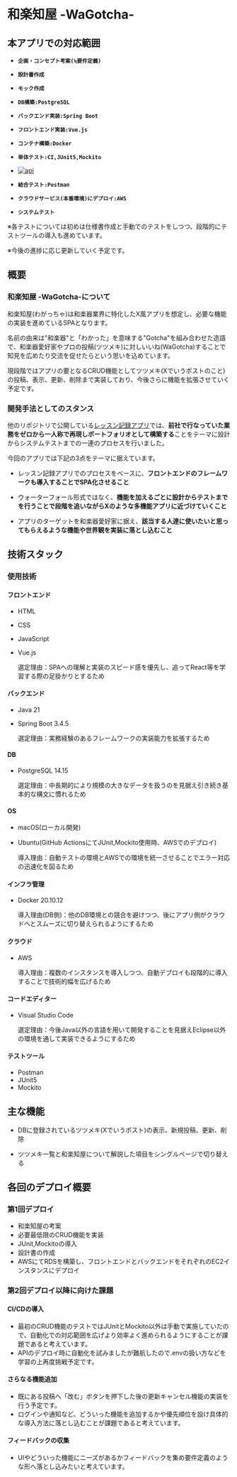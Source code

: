 # 和楽知屋 -WaGotcha-
## 本アプリでの対応範囲
- **`企画・コンセプト考案(≒要件定義)`**
- **`設計書作成`**
- **`モック作成`**
- **`DB構築:PostgreSQL`**
- **`バックエンド実装:Spring Boot`**
- **`フロントエンド実装:Vue.js`**
- **`コンテナ構築:Docker`**
- **`単体テスト:CI,JUnit5,Mockito`**

- [![api](https://github.com/MasaNakamura-ctrl/WaGotcha/actions/workflows/api.yml/badge.svg)](https://github.com/MasaNakamura-ctrl/WaGotcha/actions/workflows/api.yml)


- **`結合テスト:Postman`**
- **`クラウドサービス(本番環境)にデプロイ:AWS`**
- **`システムテスト`**

※各テストについては初めは仕様書作成と手動でのテストをしつつ、段階的にテストツールの導入も進めています。

※今後の進捗に応じ更新していく予定です。
## 概要
### 和楽知屋 -WaGotcha-について
和楽知屋(わがっちゃ)は和楽器業界に特化したX風アプリを想定し、必要な機能の実装を進めているSPAとなります。

名前の由来は"和楽器"と「わかった」を意味する"Gotcha"を組み合わせた造語で、和楽器愛好家やプロの投稿(ツツメキ)に対しいいね(WaGotcha)することで知見を広めたり交流を促せたらという思いを込めています。

現段階ではアプリの要となるCRUD機能としてツツメキ(Xでいうポストのこと)の投稿、表示、更新、削除まで実装しており、今後さらに機能を拡張させていく予定です。

### 開発手法としてのスタンス

他のリポジトリで公開している[レッスン記録アプリ](https://github.com/MasaNakamura-ctrl/lesson-assumed-app)では、**前社で行なっていた業務をゼロから一人称で再現しポートフォリオとして構築する**ことをテーマに設計からシステムテストまでの一連のプロセスを行いました。

今回のアプリでは下記の3点をテーマに据えています。

- レッスン記録アプリでのプロセスをベースに、**フロントエンドのフレームワークも導入することでSPA化させること**

- ウォーターフォール形式ではなく、**機能を加えるごとに設計からテストまでを行うことで段階を追いながらXのような多機能アプリに近づけていくこと**

- アプリのターゲットを和楽器愛好家に据え、**該当する人達に使いたいと思ってもらえるような機能や世界観を実装に落とし込むこと**

## 技術スタック
### 使用技術
#### フロントエンド
- HTML
- CSS
- JavaScript
- Vue.js

    選定理由：SPAへの理解と実装のスピード感を優先し、追ってReact等を学習する際の足掛かりとするため

#### バックエンド
- Java 21
- Spring Boot 3.4.5

    選定理由：実務経験のあるフレームワークの実装能力を拡張するため

#### DB
- PostgreSQL 14.15

    選定理由：中長期的により規模の大きなデータを扱うのを見据え引き続き基本的な構文に慣れるため

#### OS
- macOS(ローカル開発)
- Ubuntu(GitHub ActionsにてJUnit,Mockito使用時、AWSでのデプロイ)

    導入理由：自動テストの環境とAWSでの環境を統一させることでエラー対応の迅速化を図るため

#### インフラ管理
- Docker 20.10.12

    導入理由(DB側)：他のDB環境との競合を避けつつ、後にアプリ側がクラウドへとスムーズに切り替えられるようにするため

#### クラウド
- AWS

    導入理由：複数のインスタンスを導入しつつ、自動デプロイも段階的に導入することで技術的幅を広げるため

#### コードエディター
- Visual Studio Code

    選定理由：今後Java以外の言語を用いて開発することを見据えEclipse以外の環境を通して実装できるようにするため

#### テストツール
- Postman
- JUnit5
- Mockito

## 主な機能
- DBに登録されているツツメキ(Xでいうポスト)の表示、新規投稿、更新、削除

- ツツメキ一覧と和楽知屋について解説した項目をシングルページで切り替える

## 各回のデプロイ概要
### 第1回デプロイ
- 和楽知屋の考案
- 必要最低限のCRUD機能を実装
- JUnit,Mockitoの導入
- 設計書の作成
- AWSにてRDSを構築し、フロントエンドとバックエンドをそれぞれのEC2インスタンスにデプロイ

### 第2回デプロイ以降に向けた課題
#### CI/CDの導入
- 最初のCRUD機能のテストではJUnitとMockito以外は手動で実施していたので、自動化での対応範囲を広げより効率よく進められるようにすることが課題であると考えています。
- APIのデプロイ時に自動化を試みましたが難航したので.envの扱い方などを学習の上再度挑戦予定です。

#### さらなる機能追加
- 既にある投稿へ「改む」ボタンを押下した後の更新キャンセル機能の実装を行う予定です。
- ログインや通知など、どういった機能を追加するかや優先順位を設け具体的な導入方法に落とし込むことが課題であると考えています。

#### フィードバックの収集
- UIやどういった機能にニーズがあるかフィードバックを集め要件定義のような形へ落とし込みたいと考えています。